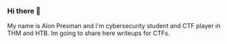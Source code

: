 ### Hi there 👋
My name is Alon Presman and i'm cybersecurity student and CTF player in THM and HTB.
Im going to share here writeups for CTFs. 
